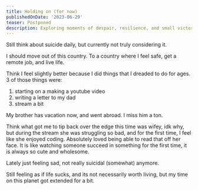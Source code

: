 ```yaml
---
title: Holding on (for now)
publishedOnDate: '2023-06-29'
teaser: Postponed
description: Exploring moments of despair, resilience, and small victories amidst the shadows of dark thoughts. Discover the path to finding solace and the courage to keep going.
---
```


Still think about suicide daily, but currently not truly considering it.

I should move out of this country. To a country where I feel safe, get a remote job, and live life.

Think I feel slightly better because I did things that I dreaded to do for ages.
3 of those things were:

1. starting on a making a youtube video
2. writing a letter to my dad
3. stream a bit

My brother has vacation now, and went abroad. I miss him a ton.

Think what got me to tip back over the edge this time was wifey, idk why, but during the stream she was struggling so bad, and for the first time, I feel like she enjoyed coding. Absolutely loved being able to read that off her face. It is like watching someone succeed in something for the first time, it is always so cute and wholesome.

Lately just feeling sad, not really suicidal (somewhat) anymore.

Still feeling as if life sucks, and its not necessarily worth living, but my time on this planet got extended for a bit.
